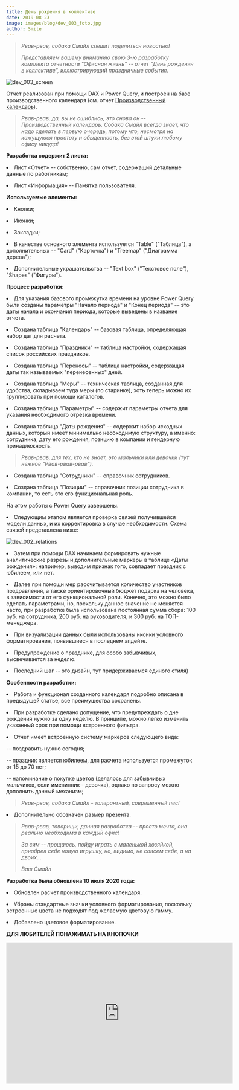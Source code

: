 ```yaml
---
title: День рождения в коллективе
date: 2019-08-23
image: images/blog/dev_003_foto.jpg
author: Smile
---
```


> *Рвав-рвав, собака Смайл спешит поделиться новостью!*
>
> *Представляем вашему вниманию свою 3-ю разработку комплекта отчетности "Офисная жизнь" -- отчет "День рождения в коллективе", иллюстрирующий праздничные события.*
>

![dev_003_screen](https://kkadikin.ru/images/blog/dev_003_screen.jpg)

Отчет реализован при помощи DAX и Power Query, и построен на базе производственного календаря (см. отчет [Производственный календарь](https://kkadikin.ru/ru/blog/development_ru/dev_001/)).

> *Рвав-рвав, да, вы не ошиблись, это снова он -- Производственный календарь. Собака Смайл всегда знает, что надо сделать в первую очередь, потому что, несмотря на кажущуюся простоту и обыденность, без этой штуки любому офису никуда!*


**Разработка содержит 2 листа:**

**<li>** Лист «Отчет» -- собственно, сам отчет, содержащий детальные данные по работникам; 

**<li>** Лист «Информация» -- Памятка пользователя.


**Используемые элементы:**

**<li>** Кнопки;

**<li>** Иконки;

**<li>** Закладки;

**<li>** В качестве основного элемента используется "Table" ("Таблица"), а дополнительных -- "Card" ("Карточка") и "Treemap" ("Диаграмма дерева");

**<li>** Дополнительные украшательства -- "Text box" ("Текстовое поле"), "Shapes" ("Фигуры").


**Процесс разработки:**

**<li>** Для указания базового промежутка времени на уровне Power Query были созданы параметры "Начало периода" и "Конец периода" -– это даты начала и окончания периода, которые выведены в название отчета.

**<li>** Создана таблица "Календарь" -- базовая таблица, определяющая набор дат для расчета.

**<li>** Создана таблица "Праздники" -- таблица настройки, содержащая список российских праздников.

**<li>** Создана таблица "Переносы" -- таблица настройки, содержащая даты так называемых "перенесенных" дней.

**<li>** Создана таблица "Меры" -- техническая таблица, созданная для удобства, складываем туда меры (по старинке), хоть теперь можно их группировать при помощи каталогов.

**<li>** Создана таблица "Параметры" -- содержит параметры отчета для указания необходимого отрезка времени.

**<li>** Создана таблица "Даты рождения" -- содержит набор исходных данных, который имеет минимально необходимую структуру, а именно: сотрудника, дату его рождения, позицию в компании и гендерную принадлежность.

> *Рвав-рвав, для тех, кто не знает, это мальчики или девочки (тут нежное "Рвав-рвав-рвав").*

**<li>** Создана таблица "Сотрудники" -- справочник сотрудников.

**<li>** Создана таблица "Позиции" -- справочник позиции сотрудника в компании, то есть это его функциональная роль.

На этом работы с Power Query завершены. 

**<li>** Следующим этапом является проверка связей получившейся модели данных, и их корректировка в случае необходимости. Схема связей представлена ниже:

![dev_002_relations](https://kkadikin.ru/images/blog/dev_003_relations.jpg)

**<li>** Затем при помощи DAX начинаем формировать нужные аналитические разрезы и дополнительные маркеры в таблице «Даты рождения»: например, выводим признак того, совпадает праздник с юбилеем, или нет.

**<li>** Далее при помощи мер рассчитывается количество участников поздравления, а также ориентировочный бюджет подарка на человека, в зависимости от его функциональной роли. Конечно, это можно было сделать параметрами, но, поскольку данное значение не меняется часто, при разработке была использована постоянная сумма сбора: 100 руб. на сотрудника, 200 руб. на руководителя, и 300 руб. на ТОП-менеджера.

**<li>** При визуализации данных были использованы иконки условного форматирования, появившиеся в последнем апдейте. 

**<li>** Предупреждение о празднике, для особо забывчивых, высвечивается за неделю.

**<li>** Последний шаг -- это дизайн, тут придерживаемся единого стиля)

**Особенности разработки:**

**<li>** Работа и функционал созданного календаря подробно описана в предыдущей статье, все преимущества сохранены.

**<li>** При разработке сделано допущение, что предупреждать о дне рождения нужно за одну неделю. В принципе, можно легко изменить указанный срок при помощи встроенного фильтра.

**<li>** Отчет имеет встроенную систему маркеров следующего вида:

-- поздравить нужно сегодня;

-- праздник является юбилеем, для расчета используется промежуток от 15 до 70 лет;

-- напоминание о покупке цветов (делалось для забывчивых мальчиков, если именинник - девочка), однако по запросу можно дополнить данный механизм;

> *Рвав-рвав, собака Смайл - толерантный, современный пес!*

**<li>** Дополнительно обозначен размер презента.

> *Рвав-рвав, товарищи, данная разработка -- просто мечта, она реально необходима в каждый офис!*
>
> *За сим -- прощаюсь, пойду играть с маленькой хозяйкой, приобрел себе новую игрушку, но, видимо, не совсем себе, а на двоих...*
>
> *Ваш Смайл*


**Разработка была обновлена 10 июля 2020 года:**

**<li>** Обновлен расчет производственного календаря.

**<li>** Убраны стандартные значки условного форматирования, поскольку встроенные цвета не подходят под желаемую цветовую гамму.

**<li>** Добавлено цветовое форматирование.


**ДЛЯ ЛЮБИТЕЛЕЙ ПОНАЖИМАТЬ НА КНОПОЧКИ**

<iframe width="600" height="373.5" src="https://app.powerbi.com/view?r=eyJrIjoiNDNlZjY4YzYtOWYzNS00ZDg0LWE0MDctYjI5OTQzZTU4MjNhIiwidCI6IjE4YjFiOTZhLTk0MTQtNDE3MC1iNmNhLTZkODU3NTJlNTZmOCIsImMiOjZ9" frameborder="0" allowFullScreen="true"></iframe>